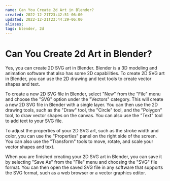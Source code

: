 ```yaml
---
name: Can You Create 2d Art in Blender?
created: 2022-12-21T23:42:51-06:00
updated: 2022-12-21T23:44:29-06:00
aliases: 
tags: blender, 2d
---
```

# Can You Create 2d Art in Blender?

Yes, you can create 2D SVG art in Blender. Blender is a 3D modeling and animation software that also has some 2D capabilities. To create 2D SVG art in Blender, you can use the 2D drawing and text tools to create vector shapes and text.

To create a new 2D SVG file in Blender, select "New" from the "File" menu and choose the "SVG" option under the "Vectors" category. This will create a new 2D SVG file in Blender with a single layer. You can then use the 2D drawing tools, such as the "Draw" tool, the "Circle" tool, and the "Polygon" tool, to draw vector shapes on the canvas. You can also use the "Text" tool to add text to your SVG file.

To adjust the properties of your 2D SVG art, such as the stroke width and color, you can use the "Properties" panel on the right side of the screen. You can also use the "Transform" tools to move, rotate, and scale your vector shapes and text.

When you are finished creating your 2D SVG art in Blender, you can save it by selecting "Save As" from the "File" menu and choosing the "SVG" file format. You can then open the saved SVG file in any software that supports the SVG format, such as a web browser or a vector graphics editor.
